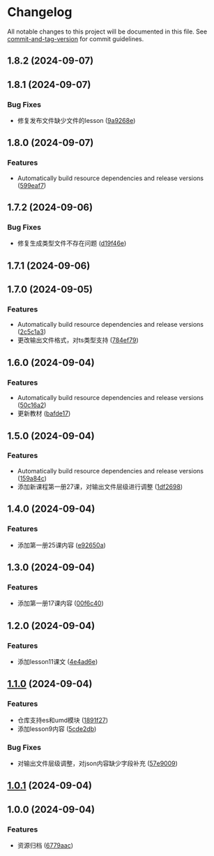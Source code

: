 # Changelog

All notable changes to this project will be documented in this file. See [commit-and-tag-version](https://github.com/absolute-version/commit-and-tag-version) for commit guidelines.

## 1.8.2 (2024-09-07)

## 1.8.1 (2024-09-07)


### Bug Fixes

* 修复发布文件缺少文件的lesson ([9a9268e](https://github.com/new-concept-english/source/commit/9a9268e1d2892f57ca4b7e1e908cde31a7c25ae0))

## 1.8.0 (2024-09-07)


### Features

* Automatically build resource dependencies and release versions ([599eaf7](https://github.com/new-concept-english/source/commit/599eaf704de375c2a2ce550a05b9547901863b2d))

## 1.7.2 (2024-09-06)


### Bug Fixes

* 修复生成类型文件不存在问题 ([d19f46e](https://github.com/new-concept-english/source/commit/d19f46ef881e18909e96ff3d6ca38ee177306b57))

## 1.7.1 (2024-09-06)

## 1.7.0 (2024-09-05)


### Features

* Automatically build resource dependencies and release versions ([2c5c1a3](https://github.com/new-concept-english/source/commit/2c5c1a3b29714a919993c1e3a56a64b3606197fe))
* 更改输出文件格式，对ts类型支持 ([784ef79](https://github.com/new-concept-english/source/commit/784ef7911d7e8d697d2ae8da9ddb1dceecdee0c8))

## 1.6.0 (2024-09-04)


### Features

* Automatically build resource dependencies and release versions ([50c16a2](https://github.com/new-concept-english/source/commit/50c16a2edea4d9940b970b2a562e9819e6226d38))
* 更新教材 ([bafde17](https://github.com/new-concept-english/source/commit/bafde17a042bfb044e1f9f5cd21110ebe9f697de))

## 1.5.0 (2024-09-04)


### Features

* Automatically build resource dependencies and release versions ([159a84c](https://github.com/new-concept-english/source/commit/159a84c024659fb6be82c2989088611d4cc41b22))
* 添加新课程第一册27课，对输出文件层级进行调整 ([1df2698](https://github.com/new-concept-english/source/commit/1df269819b535669f420ee5734569850a3fd6aab))

## 1.4.0 (2024-09-04)


### Features

* 添加第一册25课内容 ([e92650a](https://github.com/new-concept-english/source/commit/e92650a91018ba0939e0db8f1b33f8a1f9cc4d17))

## 1.3.0 (2024-09-04)


### Features

* 添加第一册17课内容 ([00f6c40](https://github.com/new-concept-english/source/commit/00f6c40db4fbee2140cf48e4a956055704bf65c4))

## 1.2.0 (2024-09-04)


### Features

* 添加lesson11课文 ([4e4ad6e](https://github.com/new-concept-english/source/commit/4e4ad6e5445f6dd1259d197491bec908cb4b9b0a))

## [1.1.0](https://github.com/new-concept-english/source/compare/v1.0.0...v1.1.0) (2024-09-04)


### Features

* 仓库支持es和umd模块 ([1891f27](https://github.com/new-concept-english/source/commit/1891f271ba890b171ff83fa705106b55f213757b))
* 添加lesson9内容 ([5cde2db](https://github.com/new-concept-english/source/commit/5cde2dbc52383f8ed1521cb6d58e145ce1b406cb))


### Bug Fixes

* 对输出文件层级调整，对json内容缺少字段补充 ([57e9009](https://github.com/new-concept-english/source/commit/57e9009256aad1e5820fa85bd535bb40bc35faea))

## [1.0.1](https://github.com/new-concept-english/source/compare/v1.0.0...v1.0.1) (2024-09-04)

## 1.0.0 (2024-09-04)


### Features

* 资源归档 ([6779aac](https://github.com/new-concept-english/source/commit/6779aac1bc3e4e0492c369e3e30636039de879b2))
